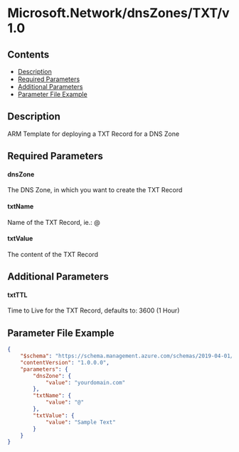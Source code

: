 # Microsoft.Network/dnsZones/TXT/v1.0

## Contents

* [Description](#description)
* [Required Parameters](#required-parameters)
* [Additional Parameters](#additional-parameters)
* [Parameter File Example](#parameter-file-example)

## Description

ARM Template for deploying a TXT Record for a DNS Zone

## Required Parameters

#### dnsZone
The DNS Zone, in which you want to create the TXT Record

#### txtName
Name of the TXT Record, ie.: @

#### txtValue
The content of the TXT Record

## Additional Parameters

#### txtTTL

Time to Live for the TXT Record, defaults to: 3600 (1 Hour)

## Parameter File Example

```json
{
    "$schema": "https://schema.management.azure.com/schemas/2019-04-01/deploymentParameters.json#",
    "contentVersion": "1.0.0.0",
    "parameters": {
        "dnsZone": {
            "value": "yourdomain.com"
        },
        "txtName": {
            "value": "@"
        },
        "txtValue": {
            "value": "Sample Text"
        }
    }
}
```